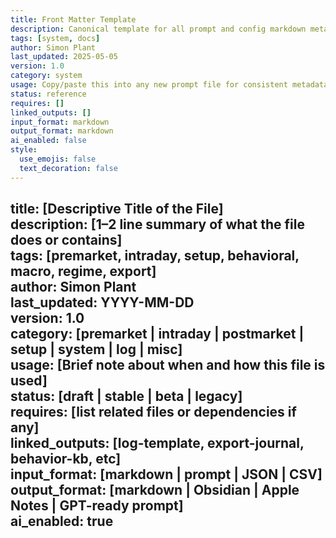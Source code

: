 ```yaml
---
title: Front Matter Template  
description: Canonical template for all prompt and config markdown metadata blocks  
tags: [system, docs]  
author: Simon Plant  
last_updated: 2025-05-05  
version: 1.0  
category: system  
usage: Copy/paste this into any new prompt file for consistent metadata structure  
status: reference  
requires: []  
linked_outputs: []  
input_format: markdown  
output_format: markdown  
ai_enabled: false
style:
  use_emojis: false
  text_decoration: false
---
```

title: [Descriptive Title of the File]  
description: [1–2 line summary of what the file does or contains]  
tags: [premarket, intraday, setup, behavioral, macro, regime, export]  
author: Simon Plant  
last_updated: YYYY-MM-DD  
version: 1.0  
category: [premarket | intraday | postmarket | setup | system | log | misc]  
usage: [Brief note about when and how this file is used]  
status: [draft | stable | beta | legacy]  
requires: [list related files or dependencies if any]  
linked_outputs: [log-template, export-journal, behavior-kb, etc]  
input_format: [markdown | prompt | JSON | CSV]  
output_format: [markdown | Obsidian | Apple Notes | GPT-ready prompt]  
ai_enabled: true
---